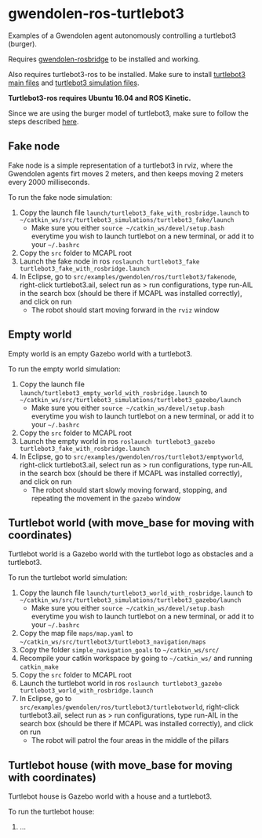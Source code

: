 # gwendolen-ros-turtlebot3
Examples of a Gwendolen agent autonomously controlling a turtlebot3 (burger).

Requires [gwendolen-rosbridge](https://github.com/autonomy-and-verification-uol/gwendolen-rosbridge) to be installed and working.

Also requires turtlebot3-ros to be installed. Make sure to install [turtlebot3 main files](http://emanual.robotis.com/docs/en/platform/turtlebot3/pc_setup/) and [turtlebot3 simulation files](http://emanual.robotis.com/docs/en/platform/turtlebot3/simulation/).

**Turtlebot3-ros requires Ubuntu 16.04 and ROS Kinetic.**

Since we are using the burger model of turtlebot3, make sure to follow the steps described [here](http://emanual.robotis.com/docs/en/platform/turtlebot3/export_turtlebot3_model/).

## Fake node 
Fake node is a simple representation of a turtlebot3 in rviz, where the Gwendolen agents firt moves 2 meters, and then keeps moving 2 meters every 2000 milliseconds.

To run the fake node simulation:
1. Copy the launch file `launch/turtlebot3_fake_with_rosbridge.launch` to `~/catkin_ws/src/turtlebot3_simulations/turtlebot3_fake/launch`
   * Make sure you either `source ~/catkin_ws/devel/setup.bash` everytime you wish to launch turtlebot on a new terminal, or add it to your `~/.bashrc`
2.  Copy the `src` folder to MCAPL root
3. Launch the fake node in ros `roslaunch turtlebot3_fake turtlebot3_fake_with_rosbridge.launch`
4. In Eclipse, go to `src/examples/gwendolen/ros/turtlebot3/fakenode`, right-click turtlebot3.ail, select run as > run configurations, type run-AIL in the search box (should be there if MCAPL was installed correctly), and click on run
   * The robot should start moving forward in the `rviz` window

## Empty world
Empty world is an empty Gazebo world with a turtlebot3.

To run the empty world simulation:
1. Copy the launch file `launch/turtlebot3_empty_world_with_rosbridge.launch` to `~/catkin_ws/src/turtlebot3_simulations/turtlebot3_gazebo/launch`
   * Make sure you either `source ~/catkin_ws/devel/setup.bash` everytime you wish to launch turtlebot on a new terminal, or add it to your `~/.bashrc`
2.  Copy the `src` folder to MCAPL root
3. Launch the empty world in ros `roslaunch turtlebot3_gazebo turtlebot3_fake_with_rosbridge.launch`
4. In Eclipse, go to `src/examples/gwendolen/ros/turtlebot3/emptyworld`, right-click turtlebot3.ail, select run as > run configurations, type run-AIL in the search box (should be there if MCAPL was installed correctly), and click on run
   * The robot should start slowly moving forward, stopping, and repeating the movement in the `gazebo` window

## Turtlebot world (with move_base for moving with coordinates)
Turtlebot world is a Gazebo world with the turtlebot logo as obstacles and a turtlebot3.

To run the turtlebot world simulation:
1. Copy the launch file `launch/turtlebot3_world_with_rosbridge.launch` to `~/catkin_ws/src/turtlebot3_simulations/turtlebot3_gazebo/launch`
   * Make sure you either `source ~/catkin_ws/devel/setup.bash` everytime you wish to launch turtlebot on a new terminal, or add it to your `~/.bashrc`
2. Copy the map file `maps/map.yaml` to `~/catkin_ws/src/turtlebot3/turtlebot3_navigation/maps`
3. Copy the folder `simple_navigation_goals` to `~/catkin_ws/src/`
4. Recompile your catkin workspace by going to `~/catkin_ws/` and running `catkin_make`
5.  Copy the `src` folder to MCAPL root
6. Launch the turtlebot world in ros `roslaunch turtlebot3_gazebo turtlebot3_world_with_rosbridge.launch`
7. In Eclipse, go to `src/examples/gwendolen/ros/turtlebot3/turtlebotworld`, right-click turtlebot3.ail, select run as > run configurations, type run-AIL in the search box (should be there if MCAPL was installed correctly), and click on run
   * The robot will patrol the four areas in the middle of the pillars

## Turtlebot house (with move_base for moving with coordinates)
Turtlebot house is Gazebo world with a house and a turtlebot3.

To run the turtlebot house:
1. ...
